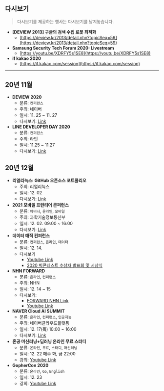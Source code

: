 ## 다시보기

> 다시보기를 제공하는 행사는 다시보기를 남겨놓습니다.

- __[DEVIEW 2013] 구글의 검색 수집 로봇 최적화__
  - [https://deview.kr/2013/detail.nhn?topicSeq=59](https://deview.kr/2013/detail.nhn?topicSeq=59)
- __Samsung Security Tech Forum 2020: Livestream__
  - [https://youtu.be/XDRFY5s1SE8](https://youtu.be/XDRFY5s1SE8)
- __if kakao 2020__
  - [https://if.kakao.com/session](https://if.kakao.com/session)
  
  
-------

## 20년 11월
- __DEVIEW 2020__
  - 분류: `컨퍼런스`
  - 주최: 네이버
  - 일시: 11. 25 ~ 11. 27
  - 다시보기: [Link](https://d2.naver.com/news/5751902?fbclid=IwAR0g-4tqdRXMuESizfE-ALCwwol6neXzY1h0lR0hstyPTS_OyECQU8XWxrM)
- __LINE DEVELOPER DAY 2020__
  - 분류: `컨퍼런스`
  - 주최: 라인
  - 일시: 11.25 ~ 11.27
  - 다시보기: [Link](https://linedevday.linecorp.com/2020/en/sessions?mode=all&day=Day1)

## 20년 12월  

- __리얼리눅스: GitHub 오픈소스 포트폴리오__
  - 주최: 리얼리눅스
  - 일시: 12. 02
  - 다시보기: [Link](https://youtu.be/b_k7l7a9rF4)
- __2021 모바일 프런티어 콘퍼런스__
  - 분류: `웨비나`, `온라인`, `모바일`
  - 주최: 과학기술정보통신부
  - 일시: 12. 02. 09:00 ~ 16:00
  - 다시보기: [Link](https://youtu.be/kkZdjU3hMjA)
- __데이터 매직 컨퍼런스__
  - 분류: `컨퍼런스`, `온라인`, `데이터`
  - 일시: 12. 14.
  - 다시보기 
    - [Youtube Link](https://youtu.be/IihludO2sw0)
    - [2020 빅콘테스트 수상자 발표회 및 시상식](https://youtu.be/32Y5Vtngc-Y)
- __NHN FORWARD__
  - 분류: `온라인`, `컨퍼런스`
  - 주최: NHN
  - 일시: 12. 14 ~ 15
  - 다시보기: 
  	- [FORWARD NHN Link](https://forward.nhn.com/home)
    - [Youtube Link](https://www.youtube.com/c/TOASTcloud/videos)
- __NAVER Cloud AI SUMMIT__
  - 분류: `온라인`, `컨퍼런스`, `인공지능`
  - 주최: 네이버클라우드플랫폼
  - 일시: 12. 17(목) 10:00 ~ 16:00
  - 다시보기: [Link](https://www.ncloud-online.com/aisummit/#program)
- __혼공 머신러닝+딥러닝 온라인 무료 스터디__
  - 분류: `온라인`, `무료`, `스터디`, `머신러닝`
  - 일시: 12. 22 매주 화, 금 22:00
  - 강의: [Youtube Link](https://www.youtube.com/c/HaesunPark_ML/videos)
- __GopherCon 2020__
  - 분류: `온라인`, `Go`, `English`
  - 일시: 12. 23
  - 강의: [Youtube Link](https://www.youtube.com/playlist?list=PL2ntRZ1ySWBfUint2hCE1JRxRWChloasB&fbclid=IwAR0vmbIpWeMBePZ2B1LO23MpjSOPyQAI1hOd1PwS8KZCOqV1sS2EAIyT-u4)
